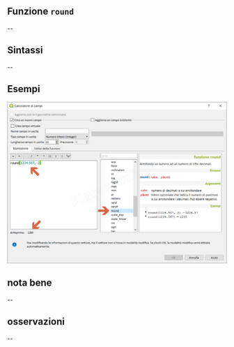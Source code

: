## Funzione `round`

--

## Sintassi

--

## Esempi

<img src="/img/matematica/round/round1.png">

## nota bene

--

## osservazioni

--